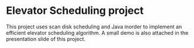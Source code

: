 # Elevator Scheduling project
This project uses scan disk scheduling and Java inorder to implement an efficient elevator scheduling algorithm. A small demo is also attached in the presentation slide of this project.


